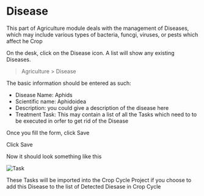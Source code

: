 <!-- add-breadcrumbs -->
# Disease 

This part of Agriculture module deals with the management of Diseases, which may include various types of bacteria, funcgi, viruses, or pests which affect he Crop

On the desk, click on the Disease icon. A list will show any existing Diseases.

> Agriculture > Disease

The basic information should be entered as such:

* Disease Name: Aphids
* Scientific name: Aphidoidea
* Description: you could give a description of the disease here
* Treatment Task: This may contain a list of all the Tasks which need to to be executed in orfer to get rid of the Disease

Once you fill the form, click Save

Click Save

Now it should look something like this

<img class="screenshot" alt="Task" src="{{docs_base_url}}/assets/img/agriculture/diseases_and_fertilizer/disease.png">

These Tasks will be imported into the Crop Cycle Project if you choose to add this Disease to the list of Detected Diesase in Crop Cycle